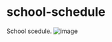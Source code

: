 # school-schedule
School scedule.
![image](https://github.com/KOTCHURASPAS/school-schedule/assets/93768067/85b0535b-8b52-4561-8a25-c3393829bfb7)

